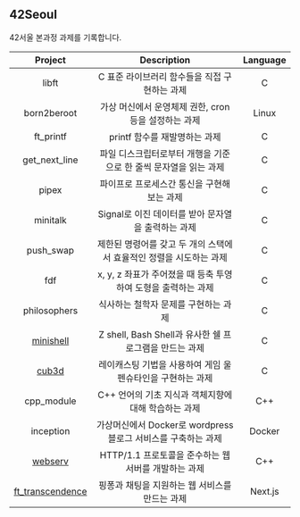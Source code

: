 ## 42Seoul

42서울 본과정 과제를 기록합니다.

|Project|Description|Language|
|:---:|:---:|:---:|
|libft|C 표준 라이브러리 함수들을 직접 구현하는 과제|C|
|born2beroot|가상 머신에서 운영체제 권한, cron 등을 설정하는 과제|Linux|
|ft_printf|printf 함수를 재발명하는 과제|C|
|get_next_line|파일 디스크립터로부터 개행을 기준으로 한 줄씩 문자열을 읽는 과제|C|
|pipex|파이프로 프로세스간 통신을 구현해보는 과제|C|
|minitalk|Signal로 이진 데이터를 받아 문자열을 출력하는 과제|C|
|push_swap|제한된 명령어를 갖고 두 개의 스택에서 효율적인 정렬을 시도하는 과제|C|
|fdf|x, y, z 좌표가 주어졌을 때 등축 투영하여 도형을 출력하는 과제|C|
|philosophers|식사하는 철학자 문제를 구현하는 과제|C|
|[minishell](https://github.com/42NoGun/Minishell)|Z shell, Bash Shell과 유사한 쉘 프로그램을 만드는 과제|C|
|[cub3d](https://github.com/42NoGun/cub3d)|레이캐스팅 기법을 사용하여 게임 울펜슈타인을 구현하는 과제|C|
|cpp_module|C++ 언어의 기초 지식과 객체지향에 대해 학습하는 과제|C++|
|inception|가상머신에서 Docker로 wordpress 블로그 서비스를 구축하는 과제|Docker|
|[webserv](https://github.com/Webwaiter/Webwaiter)|HTTP/1.1 프로토콜을 준수하는 웹 서버를 개발하는 과제|C++|
|[ft_transcendence](https://github.com/august-thirty-first)|핑퐁과 채팅을 지원하는 웹 서비스를 만드는 과제|Next.js|
